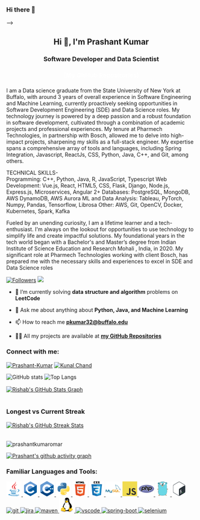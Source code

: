 ### Hi there 👋


-->

<h2 align="center">Hi 👋, I'm Prashant Kumar</h2>
<h3 align="center">Software Developer and Data Scientist </h3>
<h3 align="center"><a href="https://github.com/prashantkumaromar?tab=repositories" style="text-decoration:none;color:white">(My GitHub Repositories)</a></h3>

<h3 align="center"></h3>





I am a Data science graduate from the State University of New York at Buffalo, with around 3 years of overall experience in Software Engineering and Machine Learning, currently proactively seeking opportunities in Software Development Engineering (SDE) and Data Science roles. My technology journey is powered by a deep passion and a robust foundation in software development, cultivated through a combination of academic projects and professional experiences. My tenure at Pharmech Technologies, in partnership with Bosch, allowed me to delve into high-impact projects, sharpening my skills as a full-stack engineer. My expertise spans a comprehensive array of tools and languages, including Spring Integration, Javascript, ReactJs, CSS, Python, Java, C++, and Git, among others.


TECHNICAL SKILLS-  
Programming:    		C++, Python, Java,  R, JavaScript, Typescript
Web Development: 		Vue.js,  React, HTML5, CSS, Flask, Django, Node.js, Express.js, Microservices, Angular 2+
Databases:   			PostgreSQL, MongoDB, AWS DynamoDB, AWS Aurora
ML and Data Analysis: 		Tableau, PyTorch, Numpy, Pandas, Tensorflow,  Librosa
Other: 				AWS, Git, OpenCV, Docker, Kubernetes, Spark, Kafka

Fueled by an unending curiosity, I am a lifetime learner and a tech-enthusiast. I'm always on the lookout for opportunities to use technology to simplify life and create impactful solutions. My foundational years in the tech world began with a Bachelor's and Master’s degree from Indian Institute of Science Education and Research Mohali
, India, in 2020. My significant role at Pharmech Technologies working with client Bosch, has prepared me with the necessary skills and experiences to excel in SDE and Data Science roles











[![Followers](https://img.shields.io/github/followers/prashantkumaromar?style=social)]()
![](https://visitor-badge.laobi.icu/badge?page_id=rishabagg.CharalambosIoannou)


- 🌱 I’m currently solving **data structure and algorithm** problems on **LeetCode**

- 💬 Ask me about anything about **Python, Java, and Machine Learning** 

- 📫 How to reach me **pkumar32@buffalo.edu**

- 👨‍💻 All my projects are available at [**my GitHub Repositories**](https://github.com/prashantkumaromar?tab=repositories)

<h3 align="left">Connect with me:</h3>
<p align="left">
<a href="https://linkedin.com/in/prashant-kumar-0124ba155/" target="blank"><img align="center" src="https://raw.githubusercontent.com/rahuldkjain/github-profile-readme-generator/master/src/images/icons/Social/linked-in-alt.svg" alt="Prashant-Kumar" height="30" width="40" /></a>
<a href="mailto: pkumar32@buffalo.edu" target="blank">
    <img align="center" src="https://upload.wikimedia.org/wikipedia/commons/thumb/7/7e/Gmail_icon_%282020%29.svg/320px-Gmail_icon_%282020%29.svg.png" alt="Kunal Chand" height="30" width="40" />
</a>

    
</p>





<p align="center">

<a>![GitHub stats](https://github-readme-stats.vercel.app/api?username=rishabagg&show_icons=true&theme=tokyonight) </a>
<a> ![Top Langs](https://github-readme-stats.vercel.app/api/top-langs/?username=rishabagg&theme=tokyonight) </a>

</p>


<a href="https://github.com/rishabagg/rishabagg">
  <img align="center" src="https://github-profile-summary-cards.vercel.app/api/cards/profile-details?username=rishabagg&theme=gruvbox&hide_border=true)](https://github.com/rishabagg" alt="Rishab's GitHub Stats Graph"/>
</a>
<br><br>
<h3>Longest vs Current Streak </h3>
<a href="https://github.com/rishabagg/rishabagg">
  <img align="center" src="https://github-readme-streak-stats.herokuapp.com/?user=rishabagg&theme=gruvbox" alt="Rishab's GitHub Streak Stats"/>
</a>
<br><br>
<!-- <a href="https://github.com/rishabagg/rishabagg">
  <img align="center" src="https://activity-graph.herokuapp.com/graph?username=rishabagg&theme=gruvbox&hide_border=true&custom_title=Contribution%20Graph" alt="Rishab's GitHub Contributions Graph"/>
</a> -->
</div>






<p>
   <img align="center" src="https://github-readme-stats.vercel.app/api/top-langs?username=prashantkumaromar&show_icons=true&locale=en&layout=compact&hide=jupyter%20notebook&theme=radical" alt="prashantkumaromar" width="500px" height="auto"/>
</p>

[![Prashant's github activity graph](https://github-readme-activity-graph.vercel.app/graph?username=prashantkumaromar&theme=github-compact)](https://github.com/ashutosh00710/github-readme-activity-graph)

<h3 align="left">Familiar Languages and Tools:</h3>
<p align="left"> 
   <a href="https://www.java.com" target="_blank" rel="noreferrer"> <img src="https://raw.githubusercontent.com/devicons/devicon/master/icons/java/java-original.svg" alt="java" width="40" height="40"/> </a>
    <a href="https://en.wikipedia.org/wiki/C_(programming_language)" target="_blank" rel="noreferrer"> <img src="https://raw.githubusercontent.com/devicons/devicon/master/icons/c/c-original.svg" alt="c" width="40" height="40"/> </a> 
    <a href="https://en.wikipedia.org/wiki/C%2B%2B" target="_blank" rel="noreferrer"> <img src="https://raw.githubusercontent.com/devicons/devicon/master/icons/cplusplus/cplusplus-original.svg" alt="cplusplus" width="40" height="40"/> </a> 
    <a href="https://www.python.org" target="_blank" rel="noreferrer"> <img src="https://raw.githubusercontent.com/devicons/devicon/master/icons/python/python-original.svg" alt="python" width="40" height="40"/> </a> 
    <a href="https://www.w3schools.com/html/" target="_blank" rel="noreferrer"> <img src="https://raw.githubusercontent.com/devicons/devicon/master/icons/html5/html5-original-wordmark.svg" alt="html5" width="40" height="40"/> </a> 
    <a href="https://www.w3schools.com/css/" target="_blank" rel="noreferrer"> <img src="https://raw.githubusercontent.com/devicons/devicon/master/icons/css3/css3-original-wordmark.svg" alt="css3" width="40" height="40"/> </a> 
    <a href="https://www.w3schools.com/sql/" target="_blank" rel="noreferrer"> <img src="https://raw.githubusercontent.com/devicons/devicon/master/icons/mysql/mysql-original-wordmark.svg" alt="sql" width="40" height="40"/> </a> 
    <a href="https://developer.mozilla.org/en-US/docs/Web/JavaScript" target="_blank" rel="noreferrer"> <img src="https://raw.githubusercontent.com/devicons/devicon/master/icons/javascript/javascript-original.svg" alt="javascript" width="40" height="40"/> </a> 
    <a href="https://www.php.net/" target="_blank" rel="noreferrer"> <img src="https://raw.githubusercontent.com/devicons/devicon/master/icons/php/php-original.svg" alt="php" width="40" height="40"/> </a> 
    <a href="https://golang.org/" target="_blank" rel="noreferrer"> <img src="https://raw.githubusercontent.com/devicons/devicon/master/icons/go/go-original.svg" alt="go" width="40" height="40"/> </a> 
    <a href="https://www.gnu.org/software/bash/" target="_blank" rel="noreferrer"> <img src="https://raw.githubusercontent.com/devicons/devicon/master/icons/bash/bash-original.svg" alt="shell" width="40" height="40"/> </a> 
    <a href="https://git-scm.com/" target="_blank" rel="noreferrer"> <img src="https://www.vectorlogo.zone/logos/git-scm/git-scm-icon.svg" alt="git" width="40" height="40"/> </a> 
    <a href="https://www.atlassian.com/software/jira" target="_blank" rel="noreferrer"> <img src="https://www.vectorlogo.zone/logos/atlassian_jira/atlassian_jira-icon.svg" alt="jira" width="40" height="40"/> </a> 
    <a href="https://maven.apache.org/" target="_blank" rel="noreferrer"> <img src="https://www.vectorlogo.zone/logos/apache/apache-icon.svg" alt="maven" width="40" height="40"/> </a> 
    <a href="https://www.linux.org/" target="_blank" rel="noreferrer"> <img src="https://raw.githubusercontent.com/devicons/devicon/master/icons/linux/linux-original.svg" alt="linux" width="40" height="40"/> </a> 
    <a href="https://code.visualstudio.com/" target="_blank" rel="noreferrer"> <img src="https://www.vectorlogo.zone/logos/visualstudio_code/visualstudio_code-icon.svg" alt="vscode" width="40" height="40"/> </a> 
    <a href="https://spring.io/projects/spring-boot" target="_blank" rel="noreferrer"> <img src="https://www.vectorlogo.zone/logos/springio/springio-icon.svg" alt="spring-boot" width="40" height="40"/> </a> 
    <a href="https://www.selenium.dev" target="_blank" rel="noreferrer"> <img src="https://raw.githubusercontent.com/detain/svg-logos/780f25886640cef088af994181646db2f6b1a3f8/svg/selenium-logo.svg" alt="selenium" width="40" height="40"/> </a>
</p>
